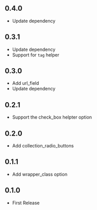 ## 0.4.0

- Update dependency

## 0.3.1

- Update dependency
- Support for `tag` helper

## 0.3.0

- Add url_field
- Update dependency

## 0.2.1

- Support the check_box helpter option

## 0.2.0

- Add collection_radio_buttons

## 0.1.1

- Add wrapper_class option

## 0.1.0

- First Release
